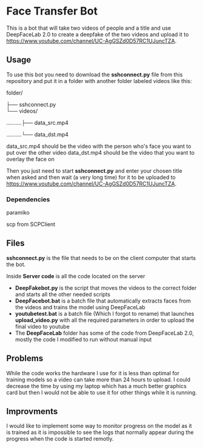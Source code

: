 # Face Transfer Bot

This is a bot that will take two videos of people and a title and use DeepFaceLab 2.0 to create a deepfake of the two videos and upload it
to https://www.youtube.com/channel/UC-AgGSZd0D57RC1UJuncTZA.

## Usage
To use this bot you need to download the **sshconnect.py** file from this repository and put it in a folder with 
another folder labeled videos like this:

folder/

├── sshconnect.py   
└── videos/

..........├── data_src.mp4

..........└── data_dst.mp4

data_src.mp4 should be the video with the person who's face you want to put over the other video
data_dst.mp4 should be the video that you want to overlay the face on

Then you just need to start **sshconnect.py** and enter your chosen title when asked and then wait (a very long time) for it to be uploaded to https://www.youtube.com/channel/UC-AgGSZd0D57RC1UJuncTZA.

### Dependencies
paramiko

scp from SCPClient

## Files
**sshconnect.py** is the file that needs to be on the client computer that starts the bot.

Inside **Server code** is all the code located on the server
- **DeepFakebot.py** is the script that moves the videos to the correct folder and starts all the other needed scripts
- **DeepFacebot.bat** is a batch file that automatically extracts faces from the videos and trains the model using DeepFaceLab
- **youtubetest.bat** is a batch file (Which I forgot to rename) that launches **upload_video.py** with all the required parameters in order to upload the final video to youtube
- The **DeepFaceLab** folder has some of the code from DeepFaceLab 2.0, mostly the code I modified to run without manual input

## Problems
While the code works the hardware I use for it is less than optimal for training models so a video can take more than 24 hours to upload. I could decrease the time by using my laptop which has a much better graphics card but then I would not be able to use it for other things while it is running.

## Improvments
I would like to implement some way to monitor progress on the model as it is trained as it is impossible to see the logs that normally appear during the progress when the code is started remotly.
